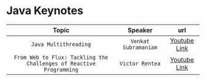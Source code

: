 # Java Keynotes

| Topic | Speaker | url |
|     :---:      |    :---: |  :---: |
| `Java Multithreading`   | `Venkat Subramaniam` | [Youtube Link](https://www.youtube.com/watch?v=6EQcpkSgsR8&ab_channel=Devoxx) |
| `From Web to Flux: Tackling the Challenges of Reactive Programming`   | `Victor Rentea` | [Youtube Link](https://www.youtube.com/watch?v=wsgJU5S1rRY) |
